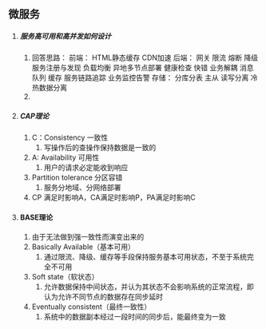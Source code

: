 ## 微服务
1. ##### 服务高可用和高并发如何设计
   1. 回答思路：
前端：
    HTML静态缓存 CDN加速
后端：
    网关 限流 熔断 降级   
    服务注册与发现 负载均衡 异地多节点部署 健康检查
    快错 业务解耦 消息队列 缓存
    服务链路追踪 业务监控告警
存储：
    分库分表 主从 读写分离 冷热数据分离
   2. 

2. ##### CAP理论
   1. C：Consistency 一致性
      1. 写操作后的查操作保持数据是一致的
   2. A: Availability 可用性
      1. 用户的请求必定能收到响应
   3. Partition tolerance 分区容错
      1. 服务分地域、分网络部署
   4. CP 满足时影响A，CA满足时影响P，PA满足时影响C
3. #### BASE理论
   1. 由于无法做到强一致性而演变出来的
   2. Basically Available（基本可用）
      1. 通过限流、降级、缓存等手段保持服务基本可用状态，不至于系统完全不可用
   3. Soft state（软状态）
      1. 允许数据保持中间状态，并认为其状态不会影响系统的正常流程，即认为允许不同节点的数据存在同步延时
   4. Eventually consistent（最终一致性）
      1. 系统中的数据副本经过一段时间的同步后，能最终变为一致


